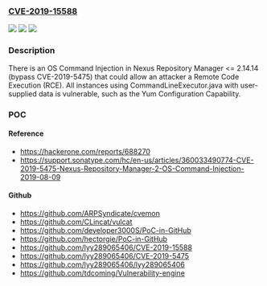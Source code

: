### [CVE-2019-15588](https://cve.mitre.org/cgi-bin/cvename.cgi?name=CVE-2019-15588)
![](https://img.shields.io/static/v1?label=Product&message=Nexus%20Repository%20Manager&color=blue)
![](https://img.shields.io/static/v1?label=Version&message=n%2Fa&color=blue)
![](https://img.shields.io/static/v1?label=Vulnerability&message=Command%20Injection%20-%20Generic%20(CWE-77)&color=brighgreen)

### Description

There is an OS Command Injection in Nexus Repository Manager <= 2.14.14 (bypass CVE-2019-5475) that could allow an attacker a Remote Code Execution (RCE). All instances using CommandLineExecutor.java with user-supplied data is vulnerable, such as the Yum Configuration Capability.

### POC

#### Reference
- https://hackerone.com/reports/688270
- https://support.sonatype.com/hc/en-us/articles/360033490774-CVE-2019-5475-Nexus-Repository-Manager-2-OS-Command-Injection-2019-08-09

#### Github
- https://github.com/ARPSyndicate/cvemon
- https://github.com/CLincat/vulcat
- https://github.com/developer3000S/PoC-in-GitHub
- https://github.com/hectorgie/PoC-in-GitHub
- https://github.com/lyy289065406/CVE-2019-15588
- https://github.com/lyy289065406/CVE-2019-5475
- https://github.com/lyy289065406/lyy289065406
- https://github.com/tdcoming/Vulnerability-engine

